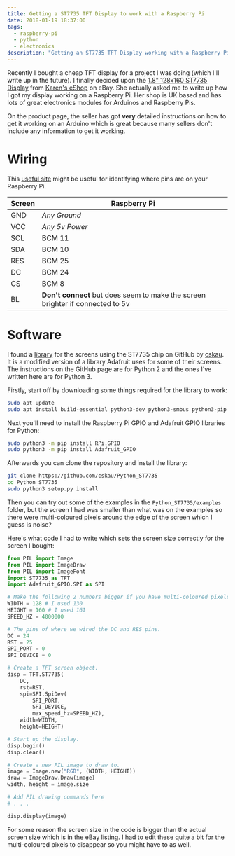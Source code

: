 ```yaml
---
title: Getting a ST7735 TFT Display to work with a Raspberry Pi
date: 2018-01-19 18:37:00
tags:
  - raspberry-pi
  - python
  - electronics
description: "Getting an ST7735 TFT Display working with a Raspberry Pi."
---
```

Recently I bought a cheap TFT display for a project I was doing (which I'll write up in the future). I finally decided upon the [1.8" 128x160 ST7735 Display](https://www.ebay.co.uk/itm/282469570479) from [Karen's eShop](https://www.ebay.co.uk/usr/karens_e-shop) on eBay. She actually asked me to write up how I got my display working on a Raspberry Pi. Her shop is UK based and has lots of great electronics modules for Arduinos and Raspberry Pis.

On the product page, the seller has got **very** detailed instructions on how to get it working on an Arduino which is great because many sellers don't include any information to get it working.

# Wiring

This [useful site](https://pinout.xyz/) might be useful for identifying where pins are on your Raspberry Pi.

| Screen | Raspberry Pi |
| ------ | ------------ |
| GND    | *Any Ground* |
| VCC    | *Any 5v Power* |
| SCL    | BCM 11 |
| SDA    | BCM 10 |
| RES    | BCM 25 |
| DC     | BCM 24 |
| CS     | BCM 8 |
| BL     | **Don't connect** but does seem to make the screen brighter if connected to 5v |

# Software

I found a [library](https://github.com/cskau/Python_ST7735) for the screens using the ST7735 chip on GitHub by [cskau](https://github.com/cskau). It is a modified version of a library Adafruit uses for some of their screens. The instructions on the GitHub page are for Python 2 and the ones I've written here are for Python 3.

Firstly, start off by downloading some things required for the library to work:

```bash
sudo apt update
sudo apt install build-essential python3-dev python3-smbus python3-pip python3-imaging python3-numpy git
```

Next you'll need to install the Raspberry Pi GPIO and Adafruit GPIO libraries for Python:

```bash
sudo python3 -m pip install RPi.GPIO
sudo python3 -m pip install Adafruit_GPIO
```

Afterwards you can clone the repository and install the library:

```bash
git clone https://github.com/cskau/Python_ST7735
cd Python_ST7735
sudo python3 setup.py install
```

Then you can try out some of the examples in the `Python_ST7735/examples` folder, but the screen I had was smaller than what was on the examples so there were multi-coloured pixels around the edge of the screen which I guess is noise?

Here's what code I had to write which sets the screen size correctly for the screen I bought:

```python
from PIL import Image
from PIL import ImageDraw
from PIL import ImageFont
import ST7735 as TFT
import Adafruit_GPIO.SPI as SPI

# Make the following 2 numbers bigger if you have multi-coloured pixels around the edge of the screen.
WIDTH = 128 # I used 130
HEIGHT = 160 # I used 161
SPEED_HZ = 4000000

# The pins of where we wired the DC and RES pins.
DC = 24
RST = 25
SPI_PORT = 0
SPI_DEVICE = 0

# Create a TFT screen object.
disp = TFT.ST7735(
    DC,
    rst=RST,
    spi=SPI.SpiDev(
        SPI_PORT,
        SPI_DEVICE,
        max_speed_hz=SPEED_HZ),
    width=WIDTH,
    height=HEIGHT)

# Start up the display.
disp.begin()
disp.clear()

# Create a new PIL image to draw to.
image = Image.new("RGB", (WIDTH, HEIGHT))
draw = ImageDraw.Draw(image)
width, height = image.size

# Add PIL drawing commands here
# . . .

disp.display(image)
```

For some reason the screen size in the code is bigger than the actual screen size which is in the eBay listing. I had to edit these quite a bit for the multi-coloured pixels to disappear so you might have to as well.